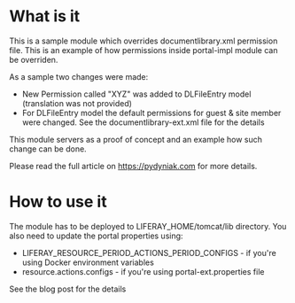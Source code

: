# What is it
This is a sample module which overrides documentlibrary.xml permission file.
This is an example of how permissions inside portal-impl module can be overriden.

As a sample two changes were made:
- New Permission called "XYZ" was added to DLFileEntry model (translation was not provided)
- For DLFileEntry model the default permissions for guest & site member were changed. See the documentlibrary-ext.xml file for the details

This module servers as a proof of concept and an example how such change can be done.

Please read the full article on https://pydyniak.com for more details.

# How to use it
The module has to be deployed to LIFERAY_HOME/tomcat/lib directory. 
You also need to update the portal properties using:
- LIFERAY_RESOURCE_PERIOD_ACTIONS_PERIOD_CONFIGS - if you're using Docker environment variables
- resource.actions.configs - if you're using portal-ext.properties file

See the blog post for the details